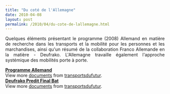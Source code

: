 ```yaml
---
title: "Du coté de l'Allemagne"
date: 2010-04-08
layout: post
permalink: /2010/04/du-cote-de-lallemagne.html
---
```


<p style="text-align: justify">Quelques éléments présentant le programme (2008) Allemand en matière de recherche dans les transports et la mobilité pour les personnes et les marchandises, ainsi qu'un résumé de la collaboration Franco Allemande en la matière - Deufrako. L'Allemagne travaille également l'approche systémique des mobilités porte à porte.</p> <div id="__ss_3663918"><strong><a href="http://www.slideshare.net/transportsdufutur/deukrako" title="Programme">Programme Allemand</a></strong>   <div>View more <a href="http://www.slideshare.net/">documents</a> from <a href="http://www.slideshare.net/transportsdufutur">transportsdufutur</a>.</div></div> <div id="__ss_3663919"><strong><a href="http://www.slideshare.net/transportsdufutur/deufrako-predit-final-bat" title="Deufrako Predit Final Bat">Deufrako Predit Final Bat</a></strong>   <div>View more <a href="http://www.slideshare.net/">documents</a> from <a href="http://www.slideshare.net/transportsdufutur">transportsdufutur</a>.</div></div>